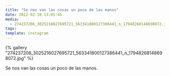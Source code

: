 ```yaml
---
title: "Se nos van las cosas un poco de las manos"
date: 2022-02-18 13:01:45
media:
  - 274237206_3025216027695721_563341800127386441_n_17948268148698072.jpg
tags:
template: instagram
---
```


{% gallery "274237206_3025216027695721_563341800127386441_n_17948268148698072.jpg" %}

Se nos van las cosas un poco de las manos.
